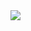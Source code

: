 <a href="https://molly1024.medium.com/" target="_blank">
      <img src=" https://img.shields.io/badge/ya-qqqqq-yellow" />
</a>
